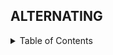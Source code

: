 ## ALTERNATING

<!-- TABLE OF CONTENTS -->
<details>
  <summary>Table of Contents</summary>
  <ol>
    <li>
      <a href="#alternating-the-elements">Alternating the Elements</a>
      <body><br>
    <img src="https://raw.githubusercontent.com/zehrarhez/alternating_elements/main/assets/86465805/142bf416-6ab0-440d-badb-9adb509d6730" alt="Output Image">
      </body>
    </li>
    <li>
      <a href="#alternating-the-elements-by-enumerating">Alternating the Elements by Enumerating</a>
    </li>
  </ol>
</details>
